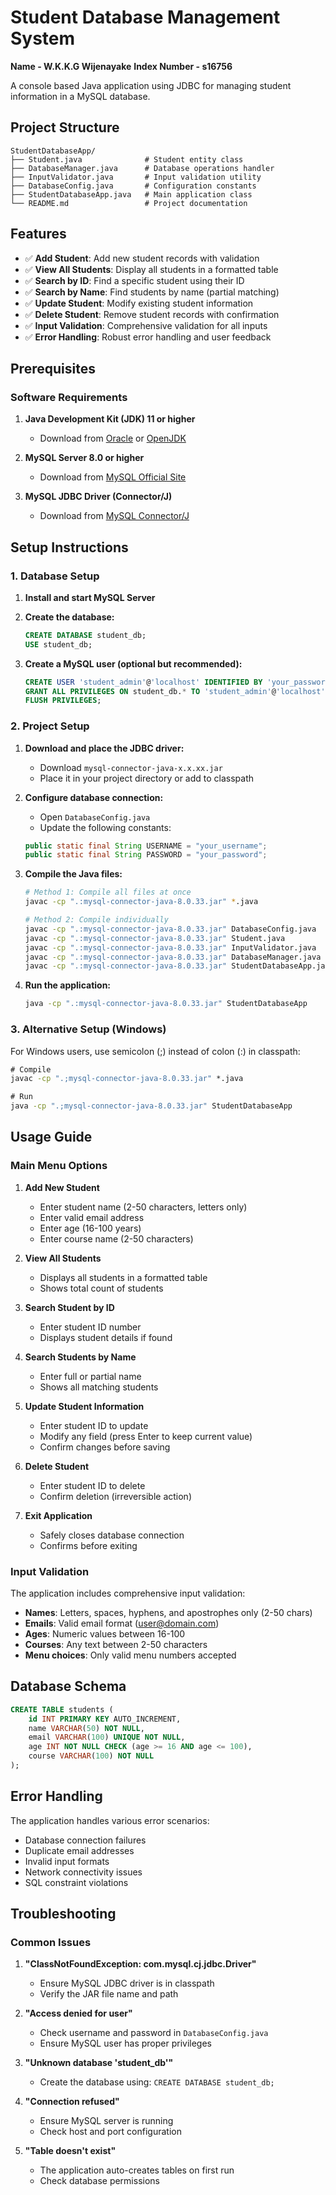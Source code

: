 # Student Database Management System
**Name - W.K.K.G Wijenayake**
**Index Number - s16756**

A console based Java application using JDBC for managing student information in a MySQL database.

## Project Structure

```
StudentDatabaseApp/
├── Student.java              # Student entity class
├── DatabaseManager.java      # Database operations handler
├── InputValidator.java       # Input validation utility
├── DatabaseConfig.java       # Configuration constants
├── StudentDatabaseApp.java   # Main application class
└── README.md                 # Project documentation
```

## Features

- ✅ **Add Student**: Add new student records with validation
- ✅ **View All Students**: Display all students in a formatted table
- ✅ **Search by ID**: Find a specific student using their ID
- ✅ **Search by Name**: Find students by name (partial matching)
- ✅ **Update Student**: Modify existing student information
- ✅ **Delete Student**: Remove student records with confirmation
- ✅ **Input Validation**: Comprehensive validation for all inputs
- ✅ **Error Handling**: Robust error handling and user feedback

## Prerequisites

### Software Requirements
1. **Java Development Kit (JDK) 11 or higher**
   - Download from [Oracle](https://www.oracle.com/java/technologies/downloads/) or [OpenJDK](https://openjdk.org/)

2. **MySQL Server 8.0 or higher**
   - Download from [MySQL Official Site](https://dev.mysql.com/downloads/mysql/)

3. **MySQL JDBC Driver (Connector/J)**
   - Download from [MySQL Connector/J](https://dev.mysql.com/downloads/connector/j/)

## Setup Instructions

### 1. Database Setup

1. **Install and start MySQL Server**

2. **Create the database:**
   ```sql
   CREATE DATABASE student_db;
   USE student_db;
   ```

3. **Create a MySQL user (optional but recommended):**
   ```sql
   CREATE USER 'student_admin'@'localhost' IDENTIFIED BY 'your_password';
   GRANT ALL PRIVILEGES ON student_db.* TO 'student_admin'@'localhost';
   FLUSH PRIVILEGES;
   ```

### 2. Project Setup

1. **Download and place the JDBC driver:**
   - Download `mysql-connector-java-x.x.xx.jar`
   - Place it in your project directory or add to classpath

2. **Configure database connection:**
   - Open `DatabaseConfig.java`
   - Update the following constants:
   ```java
   public static final String USERNAME = "your_username";
   public static final String PASSWORD = "your_password";
   ```

3. **Compile the Java files:**
   ```bash
   # Method 1: Compile all files at once
   javac -cp ".:mysql-connector-java-8.0.33.jar" *.java
   
   # Method 2: Compile individually
   javac -cp ".:mysql-connector-java-8.0.33.jar" DatabaseConfig.java
   javac -cp ".:mysql-connector-java-8.0.33.jar" Student.java
   javac -cp ".:mysql-connector-java-8.0.33.jar" InputValidator.java
   javac -cp ".:mysql-connector-java-8.0.33.jar" DatabaseManager.java
   javac -cp ".:mysql-connector-java-8.0.33.jar" StudentDatabaseApp.java
   ```

4. **Run the application:**
   ```bash
   java -cp ".:mysql-connector-java-8.0.33.jar" StudentDatabaseApp
   ```

### 3. Alternative Setup (Windows)

For Windows users, use semicolon (;) instead of colon (:) in classpath:

```cmd
# Compile
javac -cp ".;mysql-connector-java-8.0.33.jar" *.java

# Run
java -cp ".;mysql-connector-java-8.0.33.jar" StudentDatabaseApp
```

## Usage Guide

### Main Menu Options

1. **Add New Student**
   - Enter student name (2-50 characters, letters only)
   - Enter valid email address
   - Enter age (16-100 years)
   - Enter course name (2-50 characters)

2. **View All Students**
   - Displays all students in a formatted table
   - Shows total count of students

3. **Search Student by ID**
   - Enter student ID number
   - Displays student details if found

4. **Search Students by Name**
   - Enter full or partial name
   - Shows all matching students

5. **Update Student Information**
   - Enter student ID to update
   - Modify any field (press Enter to keep current value)
   - Confirm changes before saving

6. **Delete Student**
   - Enter student ID to delete
   - Confirm deletion (irreversible action)

7. **Exit Application**
   - Safely closes database connection
   - Confirms before exiting

### Input Validation

The application includes comprehensive input validation:

- **Names**: Letters, spaces, hyphens, and apostrophes only (2-50 chars)
- **Emails**: Valid email format (user@domain.com)
- **Ages**: Numeric values between 16-100
- **Courses**: Any text between 2-50 characters
- **Menu choices**: Only valid menu numbers accepted

## Database Schema

```sql
CREATE TABLE students (
    id INT PRIMARY KEY AUTO_INCREMENT,
    name VARCHAR(50) NOT NULL,
    email VARCHAR(100) UNIQUE NOT NULL,
    age INT NOT NULL CHECK (age >= 16 AND age <= 100),
    course VARCHAR(100) NOT NULL
);
```

## Error Handling

The application handles various error scenarios:

- Database connection failures
- Duplicate email addresses
- Invalid input formats
- Network connectivity issues
- SQL constraint violations

## Troubleshooting

### Common Issues

1. **"ClassNotFoundException: com.mysql.cj.jdbc.Driver"**
   - Ensure MySQL JDBC driver is in classpath
   - Verify the JAR file name and path

2. **"Access denied for user"**
   - Check username and password in `DatabaseConfig.java`
   - Ensure MySQL user has proper privileges

3. **"Unknown database 'student_db'"**
   - Create the database using: `CREATE DATABASE student_db;`

4. **"Connection refused"**
   - Ensure MySQL server is running
   - Check host and port configuration

5. **"Table doesn't exist"**
   - The application auto-creates tables on first run
   - Check database permissions

